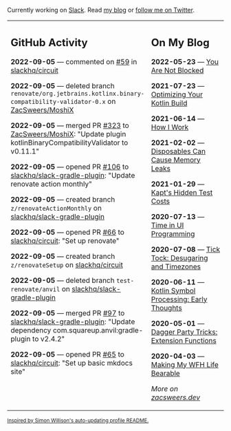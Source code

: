 Currently working on [Slack](https://slack.com/). Read [my blog](https://zacsweers.dev/) or [follow me on Twitter](https://twitter.com/ZacSweers).

<table><tr><td valign="top" width="60%">

## GitHub Activity
<!-- githubActivity starts -->
**2022-09-05** — commented on [#59](https://github.com/slackhq/circuit/pull/59#issuecomment-1237021694) in [slackhq/circuit](https://github.com/slackhq/circuit)

**2022-09-05** — deleted branch `renovate/org.jetbrains.kotlinx.binary-compatibility-validator-0.x` on [ZacSweers/MoshiX](https://github.com/ZacSweers/MoshiX)

**2022-09-05** — merged PR [#323](https://github.com/ZacSweers/MoshiX/pull/323) to [ZacSweers/MoshiX](https://github.com/ZacSweers/MoshiX): "Update plugin kotlinBinaryCompatibilityValidator to v0.11.1"

**2022-09-05** — opened PR [#106](https://github.com/slackhq/slack-gradle-plugin/pull/106) to [slackhq/slack-gradle-plugin](https://github.com/slackhq/slack-gradle-plugin): "Update renovate action monthly"

**2022-09-05** — created branch `z/renovateActionMonthly` on [slackhq/slack-gradle-plugin](https://github.com/slackhq/slack-gradle-plugin)

**2022-09-05** — opened PR [#66](https://github.com/slackhq/circuit/pull/66) to [slackhq/circuit](https://github.com/slackhq/circuit): "Set up renovate"

**2022-09-05** — created branch `z/renovateSetup` on [slackhq/circuit](https://github.com/slackhq/circuit)

**2022-09-05** — deleted branch `test-renovate/anvil` on [slackhq/slack-gradle-plugin](https://github.com/slackhq/slack-gradle-plugin)

**2022-09-05** — merged PR [#97](https://github.com/slackhq/slack-gradle-plugin/pull/97) to [slackhq/slack-gradle-plugin](https://github.com/slackhq/slack-gradle-plugin): "Update dependency com.squareup.anvil:gradle-plugin to v2.4.2"

**2022-09-05** — opened PR [#65](https://github.com/slackhq/circuit/pull/65) to [slackhq/circuit](https://github.com/slackhq/circuit): "Set up basic mkdocs site"
<!-- githubActivity ends -->
</td><td valign="top" width="40%">

## On My Blog
<!-- blog starts -->
**2022-05-23** — [You Are Not Blocked](https://www.zacsweers.dev/you-are-not-blocked/)

**2021-07-23** — [Optimizing Your Kotlin Build](https://www.zacsweers.dev/optimizing-your-kotlin-build/)

**2021-06-14** — [How I Work](https://www.zacsweers.dev/how-i-work/)

**2021-02-02** — [Disposables Can Cause Memory Leaks](https://www.zacsweers.dev/disposables-can-cause-memory-leaks/)

**2021-01-29** — [Kapt's Hidden Test Costs](https://www.zacsweers.dev/kapts-hidden-test-costs/)

**2020-07-13** — [Time in UI Programming](https://www.zacsweers.dev/time-in-ui/)

**2020-07-08** — [Tick Tock: Desugaring and Timezones](https://www.zacsweers.dev/ticktock-desugaring-timezones/)

**2020-06-11** — [Kotlin Symbol Processing: Early Thoughts](https://www.zacsweers.dev/kotlin-symbol-processor-early-thoughts/)

**2020-05-01** — [Dagger Party Tricks: Extension Functions](https://www.zacsweers.dev/dagger-party-tricks-extension-functions/)

**2020-04-03** — [Making My WFH Life Bearable](https://www.zacsweers.dev/making-wfh-life-bearable/)
<!-- blog ends -->
_More on [zacsweers.dev](https://zacsweers.dev/)_
</td></tr></table>

<sub><a href="https://simonwillison.net/2020/Jul/10/self-updating-profile-readme/">Inspired by Simon Willison's auto-updating profile README.</a></sub>